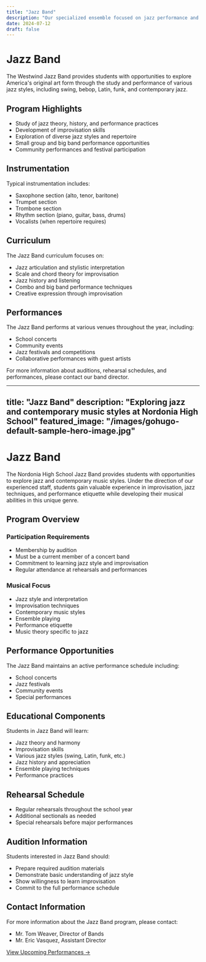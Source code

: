 ```yaml
---
title: "Jazz Band"
description: "Our specialized ensemble focused on jazz performance and improvisation"
date: 2024-07-12
draft: false
---
```


# Jazz Band

The Westwind Jazz Band provides students with opportunities to explore America's original art form through the study and performance of various jazz styles, including swing, bebop, Latin, funk, and contemporary jazz.

## Program Highlights

- Study of jazz theory, history, and performance practices
- Development of improvisation skills
- Exploration of diverse jazz styles and repertoire
- Small group and big band performance opportunities
- Community performances and festival participation

## Instrumentation

Typical instrumentation includes:

- Saxophone section (alto, tenor, baritone)
- Trumpet section
- Trombone section
- Rhythm section (piano, guitar, bass, drums)
- Vocalists (when repertoire requires)

## Curriculum

The Jazz Band curriculum focuses on:

- Jazz articulation and stylistic interpretation
- Scale and chord theory for improvisation
- Jazz history and listening
- Combo and big band performance techniques
- Creative expression through improvisation

## Performances

The Jazz Band performs at various venues throughout the year, including:

- School concerts
- Community events
- Jazz festivals and competitions
- Collaborative performances with guest artists

For more information about auditions, rehearsal schedules, and performances, please contact our band director.

---
title: "Jazz Band"
description: "Exploring jazz and contemporary music styles at Nordonia High School"
featured_image: "/images/gohugo-default-sample-hero-image.jpg"
---

# Jazz Band

The Nordonia High School Jazz Band provides students with opportunities to explore jazz and contemporary music styles. Under the direction of our experienced staff, students gain valuable experience in improvisation, jazz techniques, and performance etiquette while developing their musical abilities in this unique genre.

## Program Overview

### Participation Requirements
- Membership by audition
- Must be a current member of a concert band
- Commitment to learning jazz style and improvisation
- Regular attendance at rehearsals and performances

### Musical Focus
- Jazz style and interpretation
- Improvisation techniques
- Contemporary music styles
- Ensemble playing
- Performance etiquette
- Music theory specific to jazz

## Performance Opportunities
The Jazz Band maintains an active performance schedule including:
- School concerts
- Jazz festivals
- Community events
- Special performances

## Educational Components
Students in Jazz Band will learn:
- Jazz theory and harmony
- Improvisation skills
- Various jazz styles (swing, Latin, funk, etc.)
- Jazz history and appreciation
- Ensemble playing techniques
- Performance practices

## Rehearsal Schedule
- Regular rehearsals throughout the school year
- Additional sectionals as needed
- Special rehearsals before major performances

## Audition Information
Students interested in Jazz Band should:
- Prepare required audition materials
- Demonstrate basic understanding of jazz style
- Show willingness to learn improvisation
- Commit to the full performance schedule

## Contact Information
For more information about the Jazz Band program, please contact:
- Mr. Tom Weaver, Director of Bands
- Mr. Eric Vasquez, Assistant Director

[View Upcoming Performances →](/calendar)

